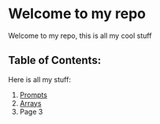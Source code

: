 # Welcome to my repo

Welcome to my repo, this is all my cool stuff

## Table of Contents:
Here is all my stuff:
1. [Prompts](prompts)
1. [Arrays](arrays)
1. Page 3